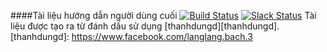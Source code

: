 ####Tài liệu hướng dẫn người dùng cuối
[![Build Status](https://travis-ci.org/atomist/end-user-documentation.svg?branch=master)](https://travis-ci.org/atomist/end-user-documentation)
[![Slack Status](https://join.atomist.com/badge.svg)](https://join.atomist.com/)
Tài liệu được tạo ra từ đánh dấu sử dụng [thanhdungd][thanhdungd].
[thanhdungd]: https://www.facebook.com/langlang.bach.3
